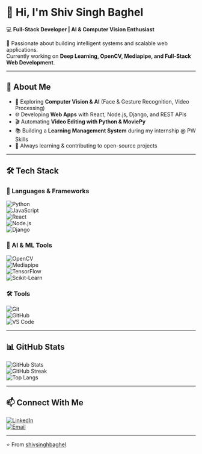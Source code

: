 # 👋 Hi, I'm Shiv Singh Baghel  

💻 **Full-Stack Developer | AI & Computer Vision Enthusiast**  

🚀 Passionate about building intelligent systems and scalable web applications.  
Currently working on **Deep Learning, OpenCV, Mediapipe, and Full-Stack Web Development**.  

---

## 🚀 About Me  
- 🤖 Exploring **Computer Vision & AI** (Face & Gesture Recognition, Video Processing)  
- 🌐 Developing **Web Apps** with React, Node.js, Django, and REST APIs  
- 🎬 Automating **Video Editing with Python & MoviePy**  
- 📚 Building a **Learning Management System** during my internship @ PW Skills  
- 🌱 Always learning & contributing to open-source projects  

---

## 🛠️ Tech Stack  

### 🚀 Languages & Frameworks  
![Python](https://img.shields.io/badge/Python-3776AB?style=for-the-badge&logo=python&logoColor=white)  
![JavaScript](https://img.shields.io/badge/JavaScript-F7DF1E?style=for-the-badge&logo=javascript&logoColor=black)  
![React](https://img.shields.io/badge/React-20232A?style=for-the-badge&logo=react&logoColor=61DAFB)  
![Node.js](https://img.shields.io/badge/Node.js-339933?style=for-the-badge&logo=node-dot-js&logoColor=white)  
![Django](https://img.shields.io/badge/Django-092E20?style=for-the-badge&logo=django&logoColor=white)  

### 🤖 AI & ML Tools  
![OpenCV](https://img.shields.io/badge/OpenCV-5C3EE8?style=for-the-badge&logo=opencv&logoColor=white)  
![Mediapipe](https://img.shields.io/badge/Mediapipe-FF6F00?style=for-the-badge&logo=google&logoColor=white)  
![TensorFlow](https://img.shields.io/badge/TensorFlow-FF6F00?style=for-the-badge&logo=tensorflow&logoColor=white)  
![Scikit-Learn](https://img.shields.io/badge/ScikitLearn-F7931E?style=for-the-badge&logo=scikit-learn&logoColor=white)  

### 🛠️ Tools  
![Git](https://img.shields.io/badge/Git-F05032?style=for-the-badge&logo=git&logoColor=white)  
![GitHub](https://img.shields.io/badge/GitHub-181717?style=for-the-badge&logo=github&logoColor=white)  
![VS Code](https://img.shields.io/badge/VS%20Code-0078D4?style=for-the-badge&logo=visual-studio-code&logoColor=white)  

---

## 📊 GitHub Stats  

![GitHub Stats](https://github-readme-stats.vercel.app/api?username=shivsinghbaghel&show_icons=true&theme=tokyonight)  
![GitHub Streak](https://github-readme-streak-stats.herokuapp.com/?user=shivsinghbaghel&theme=tokyonight)  
![Top Langs](https://github-readme-stats.vercel.app/api/top-langs/?username=shivsinghbaghel&layout=compact&theme=tokyonight)  

---

## 📫 Connect With Me  
[![LinkedIn](https://img.shields.io/badge/LinkedIn-0077B5?style=for-the-badge&logo=linkedin&logoColor=white)](https://linkedin.com/in/your-link)  
[![Email](https://img.shields.io/badge/Email-D14836?style=for-the-badge&logo=gmail&logoColor=white)](mailto:your-email@example.com)  

---
⭐️ From [shivsinghbaghel](https://github.com/shivsinghbaghel)  
